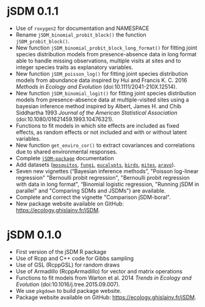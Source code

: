 # jSDM 0.1.1

* Use of `roxygen2` for documentation and NAMESPACE 
* Rename  `jSDM_binomial_probit_block()` the function `jSDM_probit_block()`.
* New function `jSDM_binomial_probit_block_long_format()` for fitting joint species distribution models from presence-absence data in long format able to handle missing observations, multiple visits at sites and to integer species traits as explanatory variables.  
* New function `jSDM_poisson_log()` for fitting joint species distribution models from abundance data inspired by Hui and Francis K. C. 2016 _Methods in Ecology and Evolution_ (doi:10.1111/2041-210X.12514).
* New function `jSDM_binomial_logit()` for fitting joint species distribution models from presence-absence data at multiple-visited sites using a bayesian inference method inspired by Albert, James H. and Chib Siddhartha 1993 _Journal of the American Statistical Association_ (doi:10.1080/01621459.1993.10476321).
* Functions to fit models in which site effects are included as fixed effects, as random effects or not included and with or without latent variables.
* New function `get_enviro_cor()` to extract covariances and correlations due to shared environmental responses. 
* Complete [`jSDM-package`](https://ecology.ghislainv.fr/jSDM/reference/jSDM-package.html) documentation 
* Add datasets ([`mosquitos`](https://ecology.ghislainv.fr/jSDM/reference/mosquitos.html), [`fungi`](https://ecology.ghislainv.fr/jSDM/reference/fungi.html), [`eucalypts`](https://ecology.ghislainv.fr/jSDM/reference/eucalypts.html), [`birds`](https://ecology.ghislainv.fr/jSDM/reference/birds.html), [`mites`](https://ecology.ghislainv.fr/jSDM/reference/mites.html), [`aravo`](https://ecology.ghislainv.fr/jSDM/reference/aravo.html)). 
* Seven new vignettes (“Bayesian inference methods”, "Poisson log-linear regression" "Bernoulli probit regression", "Bernoulli probit regression with data in long format", “Binomial logistic regression, "Running jSDM in parallel" and "Comparing SDMs and JSDMs") are available.
* Complete and correct the vignette "Comparison jSDM-boral". 
* New package website available on GitHub: <https://ecology.ghislainv.fr/jSDM>.

# jSDM 0.1.0

* First version of the jSDM R package
* Use of Rcpp and C++ code for Gibbs sampling
* Use of GSL (RcppGSL) for random draws
* Use of Armadillo (RcppArmadillo) for vector and matrix operations
* Functions to fit models from Warton et al. 2014 _Trends in Ecology and Evolution_ (doi:10.1016/j.tree.2015.09.007).
* We use `pkgdown` to build package website.
* Package website available on GitHub: <https://ecology.ghislainv.fr/jSDM>.
